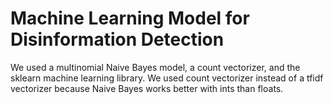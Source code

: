 # Machine Learning Model for Disinformation Detection
We used a multinomial Naive Bayes model, a count vectorizer, and the sklearn machine learning library. We used count vectorizer instead of a tfidf vectorizer because Naive Bayes works better with ints than floats.
